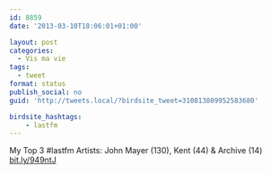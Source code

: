 ```yaml
---
id: 8859
date: '2013-03-10T18:06:01+01:00'

layout: post
categories:
  - Vis ma vie
tags:
  - tweet
format: status
publish_social: no
guid: 'http://tweets.local/?birdsite_tweet=310813809952583680'

birdsite_hashtags:
    - lastfm
---
```


My Top 3 #lastfm Artists: John Mayer (130), Kent (44) &amp; Archive (14) [bit.ly/949ntJ](http://bit.ly/949ntJ)
